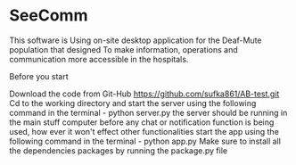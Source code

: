 # SeeComm

This software is Using on-site desktop application for the Deaf-Mute population that designed To make information, operations and communication more accessible in the hospitals.

Before you start

 Download the code from Git-Hub https://github.com/sufka861/AB-test.git
 Cd to the working directory and start the server using the following command in the terminal - python server.py
 the server should be running in the main stuff computer before any chat or notification function is being used, how ever it won't effect other functionalities
 start the app using the following command in the terminal - python app.py
 Make sure to install all the dependencies packages by running the package.py file
